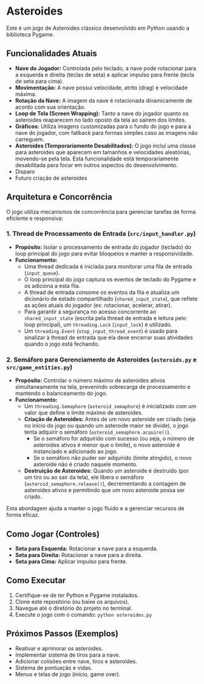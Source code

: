 # Asteroides

Este é um jogo de Asteroides clássico desenvolvido em Python usando a biblioteca Pygame.

## Funcionalidades Atuais

- **Nave do Jogador:** Controlada pelo teclado, a nave pode rotacionar para a esquerda e direita (teclas de seta) e aplicar impulso para frente (tecla de seta para cima).
- **Movimentação:** A nave possui velocidade, atrito (drag) e velocidade máxima.
- **Rotação da Nave:** A imagem da nave é rotacionada dinamicamente de acordo com sua orientação.
- **Loop de Tela (Screen Wrapping):** Tanto a nave do jogador quanto os asteroides reaparecem no lado oposto da tela ao saírem dos limites.
- **Gráficos:** Utiliza imagens customizadas para o fundo do jogo e para a nave do jogador, com fallback para formas simples caso as imagens não carreguem.
- **Asteroides (Temporariamente Desabilitados):** O jogo inclui uma classe para asteroides que aparecem em tamanhos e velocidades aleatórias, movendo-se pela tela. Esta funcionalidade está temporariamente desabilitada para focar em outros aspectos do desenvolvimento.
- Disparo
- Futuro criação de asteroides

## Arquitetura e Concorrência

O jogo utiliza mecanismos de concorrência para gerenciar tarefas de forma eficiente e responsiva:

### 1. Thread de Processamento de Entrada (`src/input_handler.py`)

- **Propósito:** Isolar o processamento de entrada do jogador (teclado) do loop principal do jogo para evitar bloqueios e manter a responsividade.
- **Funcionamento:**
    - Uma thread dedicada é iniciada para monitorar uma fila de entrada (`input_queue`).
    - O loop principal do jogo captura os eventos de teclado do Pygame e os adiciona a esta fila.
    - A thread de entrada consome os eventos da fila e atualiza um dicionário de estado compartilhado (`shared_input_state`), que reflete as ações atuais do jogador (ex: rotacionar, acelerar, atirar).
    - Para garantir a segurança no acesso concorrente ao `shared_input_state` (escrita pela thread de entrada e leitura pelo loop principal), um `threading.Lock` (`input_lock`) é utilizado.
    - Um `threading.Event` (`stop_input_thread_event`) é usado para sinalizar à thread de entrada que ela deve encerrar suas atividades quando o jogo está fechando.

### 2. Semáforo para Gerenciamento de Asteroides (`asteroids.py` e `src/game_entities.py`)

- **Propósito:** Controlar o número máximo de asteroides ativos simultaneamente na tela, prevenindo sobrecarga de processamento e mantendo o balanceamento do jogo.
- **Funcionamento:**
    - Um `threading.Semaphore` (`asteroid_semaphore`) é inicializado com um valor que define o limite máximo de asteroides.
    - **Criação de Asteroides:** Antes de um novo asteroide ser criado (seja no início do jogo ou quando um asteroide maior se divide), o jogo tenta adquirir o semáforo (`asteroid_semaphore.acquire()`).
        - Se o semáforo for adquirido com sucesso (ou seja, o número de asteroides ativos é menor que o limite), o novo asteroide é instanciado e adicionado ao jogo.
        - Se o semáforo não puder ser adquirido (limite atingido), o novo asteroide não é criado naquele momento.
    - **Destruição de Asteroides:** Quando um asteroide é destruído (por um tiro ou ao sair da tela), ele libera o semáforo (`asteroid_semaphore.release()`), decrementando a contagem de asteroides ativos e permitindo que um novo asteroide possa ser criado.

Esta abordagem ajuda a manter o jogo fluido e a gerenciar recursos de forma eficaz.

## Como Jogar (Controles)

- **Seta para Esquerda:** Rotacionar a nave para a esquerda.
- **Seta para Direita:** Rotacionar a nave para a direita.
- **Seta para Cima:** Aplicar impulso para frente.

## Como Executar

1.  Certifique-se de ter Python e Pygame instalados.
2.  Clone este repositório (ou baixe os arquivos).
3.  Navegue até o diretório do projeto no terminal.
4.  Execute o jogo com o comando: `python asteroides.py`

## Próximos Passos (Exemplos)

- Reativar e aprimorar os asteroides.
- Implementar sistema de tiros para a nave.
- Adicionar colisões entre nave, tiros e asteroides.
- Sistema de pontuação e vidas.
- Menus e telas de jogo (início, game over).

